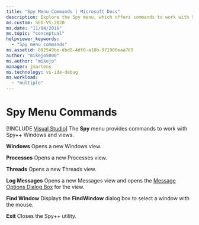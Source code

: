 ```yaml
---
title: "Spy Menu Commands | Microsoft Docs"
description: Explore the Spy menu, which offers commands to work with Spy++ windows and views. Commands available include Windows, Processes, Threads, Log Messages, and Find Window.
ms.custom: SEO-VS-2020
ms.date: "11/04/2016"
ms.topic: "conceptual"
helpviewer_keywords:
  - "Spy menu commands"
ms.assetid: 802549be-dbd8-4df0-a18b-971900eaa769
author: "mikejo5000"
ms.author: "mikejo"
manager: jmartens
ms.technology: vs-ide-debug
ms.workload:
  - "multiple"
---
```

# Spy Menu Commands

 [!INCLUDE [Visual Studio](~/includes/applies-to-version/vs-not-mac.md)]
The **Spy** menu provides commands to work with Spy++ Windows and views.

 **Windows**
 Opens a new Windows view.

 **Processes**
 Opens a new Processes view.

 **Threads**
 Opens a new Threads view.

 **Log Messages**
 Opens a new Messages view and opens the [Message Options Dialog Box](../debugger/message-options-dialog-box.md) for the view.

 **Find Window**
 Displays the **FindWindow** dialog box to select a window with the mouse.

 **Exit**
 Closes the Spy++ utility.